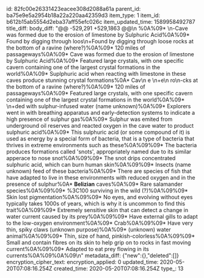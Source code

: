 id: 82fc00e26331423eacee308d2088a61a
parent_id: ba75e9e5a2954b18a22a220aa42359d3
item_type: 1
item_id: b612b15ab5554d2eba37aff55efc026c
item_updated_time: 1589958492787
title_diff: 
body_diff: "@@ -529,291 +529,1863 @@\n %0A%09* \n-Cave was formed due to the erosion of limestone by Sulphuric Acid%0A%09* Found by digging through loos\n+Found by digging through loose rocks at the bottom of a ravine (where?)%0A%09* 120 miles of passageways%0A%09* Cave was formed due to the erosion of limestone by Sulphuric Acid%0A%09* Featured large crystals, with one specific cavern containing one of the largest crystal formations in the world%0A%09* Suplphuric acid when reacting with limestone in these caves produce stunning crystal formations%0A* Cav\n e \n+e\n ro\n-cks at the bottom of a ravine (where?)%0A%09* 120 miles of passageways%0A%09* Featured large crystals, with one specific cavern containing one of the largest crystal formations in the world%0A%09* \n+ded with sulphur-infused water (name unknown)%0A%09* Explorers went in with breathing apparatus and early-detection systems to indicate a high presence of sulphur gas%0A%09* Sulphur was emited from underground oil reserves and reacted oxygen in the cave water to product sulphuric acid%0A%09* This sulphuric acid (or some compound of it) is used as energy by a special form of bacteria, that is a type of bacteria that thrives in extreme environments such as these%0A%09%09* The bacteria produces formations called 'snots', appropriately named due to its similar apperace to nose snot%0A%09%09* The snot drips concentrated sulphuric acid, which can burn human skin%0A%09%09* Insects (name unknown) feed of these bacteria%0A%09* There are species of fish that have adapted to live in these environments with reduced oxygen and in the presence of sulphur%0A* **Belizian** caves%0A%09* Rare salamander species%0A%09%09* %3C100 surviving in the wild (?)%0A%09%09* Skin lost pigmentation%0A%09%09* No eyes, and evolving without eyes typically takes 1000s of years, which is why it is uncommon to find this trait%0A%09%09* Extremely sensitive skin that can detect a change in water current caused by its prey%0A%09%09* Have external gills to adapt to the low-oxygen environment%0A%09* Crab%0A%09%09* Have very thin, spiky claws (unknown purpose)%0A%09* (unknown) water animal%0A%09%09* Thin, size of hand, pinkish-colorless%0A%09%09* Small and contain fibres on its skin to help grip on to rocks in fast moving current%0A%09%09* Adapted to eat prey flowing in its currents%0A%09%0A%09\n"
metadata_diff: {"new":{},"deleted":[]}
encryption_cipher_text: 
encryption_applied: 0
updated_time: 2020-05-20T07:08:16.254Z
created_time: 2020-05-20T07:08:16.254Z
type_: 13